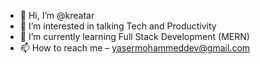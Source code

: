 - 👋 Hi, I’m @kreatar
- 👀 I’m interested in talking Tech and Productivity
- 🌱 I’m currently learning Full Stack Development (MERN)
- 📫 How to reach me – yasermohammeddev@gmail.com

<!---
kreatar/kreatar is a ✨ special ✨ repository because its `README.md` (this file) appears on your GitHub profile.
You can click the Preview link to take a look at your changes.
--->

